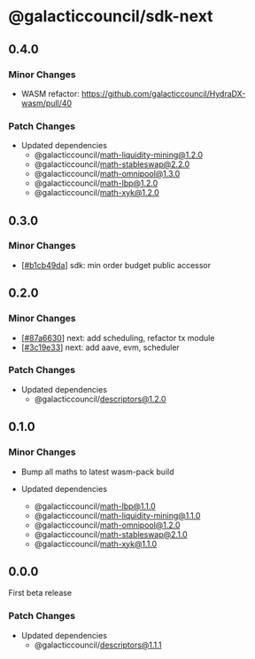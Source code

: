 # @galacticcouncil/sdk-next

## 0.4.0

### Minor Changes

- WASM refactor: https://github.com/galacticcouncil/HydraDX-wasm/pull/40

### Patch Changes

- Updated dependencies
  - @galacticcouncil/math-liquidity-mining@1.2.0
  - @galacticcouncil/math-stableswap@2.2.0
  - @galacticcouncil/math-omnipool@1.3.0
  - @galacticcouncil/math-lbp@1.2.0
  - @galacticcouncil/math-xyk@1.2.0

## 0.3.0

### Minor Changes

[b1cb49da]: https://github.com/galacticcouncil/sdk/commit/b1cb49da

- [[#b1cb49da][b1cb49da]] sdk: min order budget public accessor

## 0.2.0

### Minor Changes

[87a6630]: https://github.com/galacticcouncil/sdk/commit/87a6630
[3c19e33]: https://github.com/galacticcouncil/sdk/commit/3c19e33

- [[#87a6630][87a6630]] next: add scheduling, refactor tx module
- [[#3c19e33][3c19e33]] next: add aave, evm, scheduler

### Patch Changes

- Updated dependencies
  - @galacticcouncil/descriptors@1.2.0

## 0.1.0

### Minor Changes

- Bump all maths to latest wasm-pack build

- Updated dependencies
  - @galacticcouncil/math-lbp@1.1.0
  - @galacticcouncil/math-liquidity-mining@1.1.0
  - @galacticcouncil/math-omnipool@1.2.0
  - @galacticcouncil/math-stableswap@2.1.0
  - @galacticcouncil/math-xyk@1.1.0

## 0.0.0

First beta release

### Patch Changes

- Updated dependencies
  - @galacticcouncil/descriptors@1.1.1

